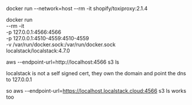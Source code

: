 docker run --network=host --rm -it shopify/toxiproxy:2.1.4


docker run \
  --rm -it \
  -p 127.0.0.1:4566:4566 \
  -p 127.0.0.1:4510-4559:4510-4559 \
  -v /var/run/docker.sock:/var/run/docker.sock \
  localstack/localstack:4.7.0


aws --endpoint-url=http://localhost:4566 s3 ls

localstack is not a self signed cert, they own the domain and point the dns to 127.0.0.1

so aws --endpoint-url=https://localhost.localstack.cloud:4566 s3 ls works too